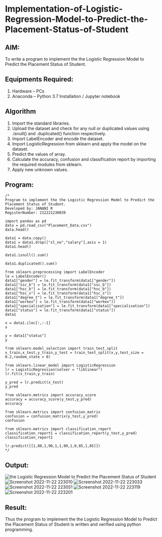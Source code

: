 # Implementation-of-Logistic-Regression-Model-to-Predict-the-Placement-Status-of-Student

## AIM:
To write a program to implement the the Logistic Regression Model to Predict the Placement Status of Student.

## Equipments Required:
1. Hardware – PCs
2. Anaconda – Python 3.7 Installation / Jupyter notebook

## Algorithm
1. Import the standard libraries.
2. Upload the dataset and check for any null or duplicated values using .isnull() and .duplicated() function respectively.
3. Import LabelEncoder and encode the dataset.
4. Import LogisticRegression from sklearn and apply the model on the dataset.
5. Predict the values of array.
6. Calculate the accuracy, confusion and classification report by importing the required modules from sklearn.
7. Apply new unknown values.

## Program:
```
/*
Program to implement the the Logistic Regression Model to Predict the Placement Status of Student.
Developed by: JANANI R
RegisterNumber: 212221230039

import pandas as pd
data = pd.read_csv("Placement_Data.csv")
data.head()

data1 = data.copy()
data1 = data1.drop(["sl_no","salary"],axis = 1)
data1.head()

data1.isnull().sum()

data1.duplicated().sum()

from sklearn.preprocessing import LabelEncoder
le = LabelEncoder()
data1["gender"] = le.fit_transform(data1["gender"])
data1["ssc_b"] = le.fit_transform(data1["ssc_b"])
data1["hsc_b"] = le.fit_transform(data1["hsc_b"])
data1["hsc_s"] = le.fit_transform(data1["hsc_s"])
data1["degree_t"] = le.fit_transform(data1["degree_t"])
data1["workex"] = le.fit_transform(data1["workex"])
data1["specialisation"] = le.fit_transform(data1["specialisation"])
data1["status"] = le.fit_transform(data1["status"])
data1

x = data1.iloc[:,:-1]
x

y = data1["status"]
y

from sklearn.model_selection import train_test_split
x_train,x_test,y_train,y_test = train_test_split(x,y,test_size = 0.2,random_state = 0)

from sklearn.linear_model import LogisticRegression
lr = LogisticRegression(solver = "liblinear")
lr.fit(x_train,y_train)

y_pred = lr.predict(x_test)
y_pred

from sklearn.metrics import accuracy_score
accuracy = accuracy_score(y_test,y_pred)
accuracy

from sklearn.metrics import confusion_matrix
confusion = confusion_matrix(y_test,y_pred)
confusion

from sklearn.metrics import classification_report
classification_report1 = classification_report(y_test,y_pred)
classification_report1

lr.predict([[1,80,1,90,1,1,90,1,0,85,1,85]])
*/
```

## Output:
![the Logistic Regression Model to Predict the Placement Status of Student](sam.png)
![Screenshot 2022-11-22 223010](https://user-images.githubusercontent.com/94288340/203376460-410918b5-6ded-4f01-9577-67c6777f2b5c.png)
![Screenshot 2022-11-22 223033](https://user-images.githubusercontent.com/94288340/203376521-cd7fb943-0ed2-4b41-8e1f-4e24d66fe18e.png)
![Screenshot 2022-11-22 223051](https://user-images.githubusercontent.com/94288340/203376562-68879589-4927-4010-be0c-a1e7535a1777.png)
![Screenshot 2022-11-22 223119](https://user-images.githubusercontent.com/94288340/203376615-7e53bbe6-8ca6-4b93-a083-3aabb4c2a57f.png)
![Screenshot 2022-11-22 223201](https://user-images.githubusercontent.com/94288340/203376713-907cf50e-89b7-4fc7-9688-bc51019aec80.png)

## Result:
Thus the program to implement the the Logistic Regression Model to Predict the Placement Status of Student is written and verified using python programming.
